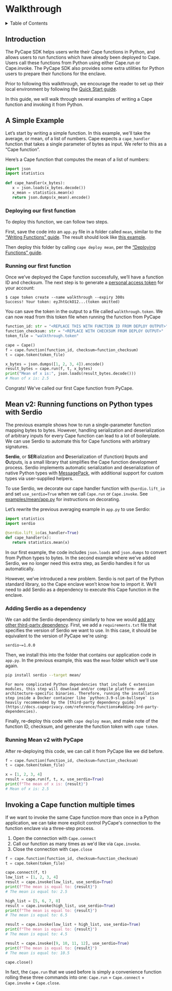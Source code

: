 Walkthrough
=================

<details>
  <summary>Table of Contents</summary>
  <ol>
    <li><a href="#introduction">Introduction</a></li>
    <li><a href="#a-simple-example">A Simple Example</a></li>
    <li><a href="#mean-v2-running-functions-on-python-types-with-serdio">Mean v2</a></li>
    <li><a href="#invoking-a-cape-function-multiple-times">Invoking a Cape function multiple times</a></li>
  </ol>
</details>

## Introduction 
The PyCape SDK helps users write their Cape functions in Python, and allows users to run functions which have already been deployed to Cape. Users call these functions from Python using either Cape.run or Cape.invoke. The PyCape SDK also provides some extra utilities for Python users to prepare their functions for the enclave.

Prior to following this walkthrough, we encourage the reader to set up their local environment by following the [Quick Start guide](https://docs.capeprivacy.com/getting-started).

In this guide, we will walk through several examples of writing a Cape function and invoking it from Python.

## A Simple Example

Let’s start by writing a simple function.  In this example, we'll take the average, or mean, of a list of numbers. Cape expects a `cape_handler` function that takes a single parameter of bytes as input. We refer to this as a “Cape function”.

Here’s a Cape function that computes the mean of a list of numbers:
```python
import json
import statistics
 
def cape_handler(x_bytes):
   x = json.loads(x_bytes.decode())
   x_mean = statistics.mean(x)
   return json.dumps(x_mean).encode()
```

### Deploying our first function
To deploy this function, we can follow two steps.

First, save the code into an `app.py` file in a folder called `mean`, similar to the [“Writing Functions” guide](https://docs.capeprivacy.com/tutorials/writing). The result should look like [this example](https://github.com/capeprivacy/pycape/tree/main/examples/mean). 

Then deploy this folder by calling `cape deploy mean`, per the [“Deploying Functions” guide](https://docs.capeprivacy.com/tutorials/deploying).

### Running our first function

Once we’ve deployed the Cape function successfully, we’ll have a function ID and checksum. The next step is to generate a [personal access token](https://docs.capeprivacy.com/tutorials/tokens) for your account:
```console
$ cape token create --name walkthrough --expiry 300s
Success! Your token: eyJhtGckO12...(token omitted)
```
You can save the token in the output to a file called `walkthrough.token`. We can now read from this token file when running the function from PyCape

```python
function_id: str = "<REPLACE THIS WITH FUNCTION ID FROM DEPLOY OUTPUT>"
function_checksum: str = "<REPLACE WITH CHECKSUM FROM DEPLOY OUTPUT>"
token_file = "walkthrough.token"

cape = Cape()
f = cape.function(function_id, checksum=function_checksum)
t = cape.token(token_file)

x_bytes = json.dumps([1, 2, 3, 4]).encode()
result_bytes = cape.run(f, t, x_bytes)
print("Mean of x is:", json.loads(result_bytes.decode()))
# Mean of x is: 2.5
```

Congrats! We've called our first Cape function from PyCape.

## Mean v2: Running functions on Python types with Serdio

The previous example shows how to run a single-parameter function mapping bytes to bytes. However, handling serialization and deserialization of arbitrary inputs for every Cape function can lead to a lot of boilerplate. We can use Serdio to automate this for Cape functions with arbitrary signatures.

**Serdio**, or **SER**ialization and **D**eserialization of (function) **I**nputs and **O**utputs, is a small library that simplifies the Cape function development process. Serdio implements automatic serialization and deserialization of native Python types with [MessagePack](https://msgpack.org/index.html), with additional support for custom types via user-supplied helpers.

To use Serdio, we decorate our cape handler function with `@serdio.lift_io` and set `use_serdio=True` when we call `Cape.run` or `Cape.invoke`. See [examples/mean/app.py](https://github.com/capeprivacy/pycape/blob/main/examples/mean/app.py) for instructions on decorating.

Let’s rewrite the previous averaging example in `app.py` to use Serdio: 

```python
import statistics
import serdio
 
@serdio.lift_io(as_handler=True)
def cape_handler(x):
   return statistics.mean(x)
```
 
In our first example, the code includes `json.loads` and `json.dumps` to convert from Python types to bytes. In the second example where we’ve added Serdio, we no longer need this extra step, as Serdio handles it for us automatically.

However, we’ve introduced a new problem. Serdio is not part of the Python standard library, so the Cape enclave won’t know how to import it. We’ll need to add Serdio as a dependency to execute this Cape function in the enclave.

### Adding Serdio as a dependency

We can add the Serdio dependency similarly to how we would [add any other third-party dependency](https://docs.capeprivacy.com/how-to/dependencies). First, we add a `requirements.txt` file that specifies the version of Serdio we want to use. In this case, it should be equivalent to the version of PyCape we're using:

```
serdio~=1.0.0
```

Then, we install this into the folder that contains our application code in `app.py`. In the previous example, this was the `mean` folder which we'll use again.
```sh
pip install serdio --target mean/
```

```{important}
For more complicated Python dependencies that include C extension modules, this step will download and/or compile platform- and architecture-specific binaries. Therefore, running the installation step inside a Docker container like `python:3.9-slim-bullseye` is heavily recommended by the [third-party dependency guide](https://docs.capeprivacy.com/reference/functions#adding-3rd-party-dependencies).
```

Finally, re-deploy this code with `cape deploy mean`, and make note of the function ID, checksum, and generate the function token with `cape token`.

### Running Mean v2 with PyCape

After re-deploying this code, we can call it from PyCape like we did before.
```python
f = cape.function(function_id, checksum=function_checksum)
t = cape.token(token_file)

x = [1, 2, 3, 4]
result = cape.run(f, t, x, use_serdio=True)
print(f"The mean of x is: {result}")
# Mean of x is: 2.5
```

## Invoking a Cape function multiple times
If we want to invoke the same Cape function more than once in a Python application, we can take more explicit control PyCape's connection to the function enclave via a three-step process.
1. Open the connection with `Cape.connect`
2. Call our function as many times as we'd like via `Cape.invoke`.
3. Close the connection with `Cape.close`

```python
f = cape.function(function_id, checksum=function_checksum)
t = cape.token(token_file)

cape.connect(f, t)
low_list = [1, 2, 3, 4]
result = cape.invoke(low_list, use_serdio=True)
print(f"The mean is equal to: {result}")
# The mean is equal to: 2.5

high_list = [5, 6, 7, 8]
result = cape.invoke(high_list, use_serdio=True)
print(f"The mean is equal to: {result}")
# The mean is equal to: 6.5

result = cape.invoke(low_list + high_list, use_serdio=True)
print(f"The mean is equal to: {result}")
# The mean is equal to: 4.5

result = cape.invoke([9, 10, 11, 12], use_serdio=True)
print(f"The mean is equal to: {result}")
# The mean is equal to: 10.5

cape.close()
```

In fact, the `Cape.run` that we used before is simply a convenience function rolling these three commands into one: `Cape.run` = `Cape.connect` + `Cape.invoke` + `Cape.close`.
